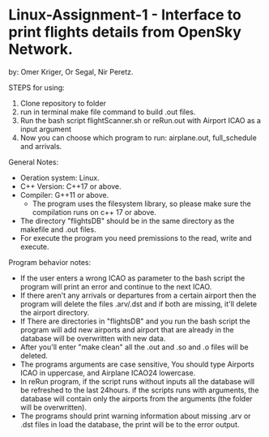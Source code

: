 # Linux-Assignment-1 - Interface to print flights details from OpenSky Network.
by: Omer Kriger, Or Segal, Nir Peretz.

STEPS for using:
1. Clone repository to folder
2. run in terminal make file command to build .out files.
3. Run the bash script flightScanner.sh or reRun.out with Airport ICAO as a input argument
4. Now you can choose which program to run: airplane.out, full_schedule and arrivals.

General Notes:
- Oeration system: Linux.
- C++ Version: C++17 or above.
- Compiler: G++11 or above.
  - The program uses the filesystem library, so please make sure the compilation runs on c++ 17 or above.
- The directory "flightsDB" should be in the same directory as the makefile and .out files.
- For execute the program you need premissions to the read, write and execute.

Program behavior notes:
- If the user enters a wrong ICAO as parameter to the bash script the program will print an error and continue to the next ICAO.
- If there aren't any arrivals or departures from a certain airport then the program will delete the files .arv/.dst and if both are missing,
  it'll delete the airport directory.
- If There are directories in "flightsDB" and you run the bash script the program will add new airports and airport that are already in the database will be overwritten with new data.
- After you'll enter "make clean" all the .out and .so and .o files will be deleted.
- The programs arguments are case sensitive, You should type Airports ICAO in uppercase, and Airplane ICAO24 lowercase.
- In reRun program, if the script runs without inputs all the database will be refreshed to the last 24hours.
  if the scripts runs with arguments, the database will contain only the airports from the arguments (the folder will be overwritten). 
- The programs should print warning information about missing .arv or .dst files in load the database, the print will be to the error output. 
